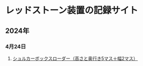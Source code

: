 # レッドストーン装置の記録サイト

## 2024年

### 4月24日

1. [シュルカーボックスローダー（高さと奥行き5マス＋幅2マス）](blogs/2024/001_shulker_box_loader.md)

